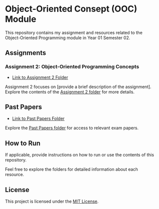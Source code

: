 # Object-Oriented Consept (OOC) Module

This repository contains my assignment and resources related to the Object-Oriented Programming module in Year 01 Semester 02.

## Assignments

### Assignment 2: Object-Oriented Programming Concepts
- [Link to Assignment 2 Folder](https://github.com/Harshamal-Masinghe/OOC/tree/47776ea86fb42347f1fb57ddaad19d56c240bc98/Assignment%202)

Assignment 2 focuses on [provide a brief description of the assignment]. Explore the contents of the [Assignment 2 folder](https://github.com/Harshamal-Masinghe/OOC/tree/47776ea86fb42347f1fb57ddaad19d56c240bc98/Assignment%202) for more details.

## Past Papers

- [Link to Past Papers Folder]([https://github.com/Harshamal-Masinghe/OOC/tree/47776ea86fb42347f1fb57ddaad19d56c240bc98/Past%20Papers](https://github.com/Harshamal-Masinghe/OOC/tree/47776ea86fb42347f1fb57ddaad19d56c240bc98/Past%20Papers))

Explore the [Past Papers folder]([https://github.com/Harshamal-Masinghe/OOC/tree/47776ea86fb42347f1fb57ddaad19d56c240bc98/Past%20Papers](https://github.com/Harshamal-Masinghe/OOC/tree/47776ea86fb42347f1fb57ddaad19d56c240bc98/Past%20Papers)) for access to relevant exam papers.

## How to Run

If applicable, provide instructions on how to run or use the contents of this repository.

Feel free to explore the folders for detailed information about each resource.

## License

This project is licensed under the [MIT License](LICENSE).
